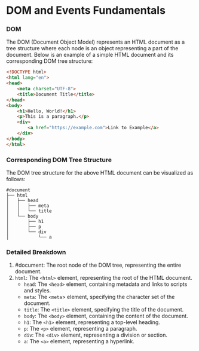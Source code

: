 # DOM and Events Fundamentals

### DOM
The DOM (Document Object Model) represents an HTML document as a tree structure where each node is an object representing a part of the document. Below is an example of a simple HTML document and its corresponding DOM tree structure:

```html
<!DOCTYPE html>
<html lang="en">
<head>
    <meta charset="UTF-8">
    <title>Document Title</title>
</head>
<body>
    <h1>Hello, World!</h1>
    <p>This is a paragraph.</p>
    <div>
        <a href="https://example.com">Link to Example</a>
    </div>
</body>
</html>

```
### Corresponding DOM Tree Structure
The DOM tree structure for the above HTML document can be visualized as follows:

```less
#document
├── html
│   ├── head
│   │   ├── meta
│   │   └── title
│   └── body
│       ├── h1
│       ├── p
│       └── div
│           └── a

```
### Detailed Breakdown
1. #document: The root node of the DOM tree, representing the entire document.
2. `html`: The `<html>` element, representing the root of the HTML document.
    - `head`: The `<head>` element, containing metadata and links to scripts and styles.
    - `meta`: The `<meta`> element, specifying the character set of the document.
    - `title`: The `<title>` element, specifying the title of the document.
    - `body`: The `<body>` element, containing the content of the document.
    - `h1`: The `<h1>` element, representing a top-level heading.
    - `p`: The `<p>` element, representing a paragraph.
    - `div`: The `<div>` element, representing a division or section.
    - `a`: The `<a>` element, representing a hyperlink.

